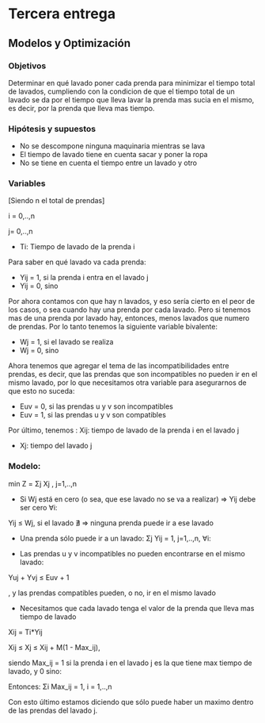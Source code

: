 # Tercera entrega
## Modelos y Optimización 

### Objetivos
   Determinar en qué lavado poner cada prenda para minimizar el tiempo total de lavados, cumpliendo con la condicion de que el tiempo total de un lavado se da por el tiempo que lleva lavar la prenda mas sucia en el mismo, es decir, por la prenda que lleva mas tiempo.

### Hipótesis y supuestos 
 - No se descompone ninguna maquinaria mientras se lava
 - El tiempo de lavado tiene en cuenta sacar y poner la ropa
 - No se tiene en cuenta el tiempo entre un lavado y otro
 

### Variables
[Siendo n el total de prendas]

i = 0,..,n

j= 0,..,n


- Ti: Tiempo de lavado de la prenda i 

Para saber en qué lavado va cada prenda:
- Yij = 1,  si la prenda i entra en el lavado j
- Yij = 0, sino


Por ahora contamos con que hay n lavados, y eso sería cierto en el peor de los casos, o sea cuando hay una prenda por cada lavado. Pero si tenemos mas de una prenda por lavado hay, entonces, menos lavados que numero de prendas. Por lo tanto tenemos la siguiente variable bivalente:

- Wj = 1, si el lavado se realiza 
- Wj = 0, sino


Ahora tenemos que agregar el tema de las incompatibilidades entre prendas, es decir, que las prendas que son incompatibles no pueden ir en el mismo lavado, por lo que necesitamos otra variable para asegurarnos de que esto no suceda:

- Euv = 0, si las prendas u y v son incompatibles
- Euv = 1, si las prendas u y v son compatibles


Por último, tenemos : 
Xij: tiempo de lavado de la prenda i en el lavado j

- Xj: tiempo del lavado j

### Modelo:
 min Z =  Σj Xj , j=1,..,n

- Si Wj está en cero (o sea, que ese lavado no se va a realizar) => Yij debe ser cero ∀i:

Yij ≤  Wj, si el lavado ∄ => ninguna prenda puede ir a ese lavado

- Una prenda sólo puede ir a un lavado:
 Σj  Yij = 1, j=1,..,n, ∀i:

- Las prendas u y v incompatibles no pueden encontrarse en el mismo lavado:

Yuj + Yvj ≤ Euv + 1

, y las prendas compatibles pueden, o no, ir en el mismo lavado


- Necesitamos que cada lavado tenga el valor de la prenda que lleva mas tiempo de lavado

Xij = Ti*Yij

Xij ≤ Xj ≤ Xij + M(1 - Max_ij),


siendo Max_ij = 1 si la prenda i en el lavado j  es la que tiene max tiempo de lavado,
y 0 sino:

Entonces:    Σi Max_ij = 1, i = 1,..,n 

Con esto último estamos diciendo que sólo puede haber un maximo dentro de las prendas del lavado j.
